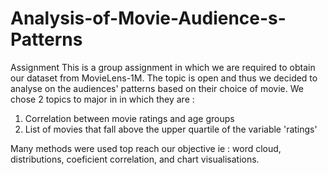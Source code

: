# Analysis-of-Movie-Audience-s-Patterns
Assignment
This is a group assignment in which we are required to obtain our dataset from MovieLens-1M. The topic is open and thus we decided to analyse on the audiences' patterns based on their choice of movie. 
We chose 2 topics to major in in which they are :
1. Correlation between movie ratings and age groups
2. List of movies that fall above the upper quartile of the variable 'ratings'

Many methods were used top reach our objective ie : word cloud, distributions, coeficient correlation, and chart visualisations.
